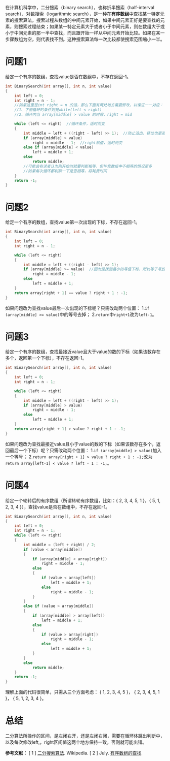 在计算机科学中，二分搜索（binary search），也称折半搜索（half-interval search）、对数搜索（logarithmic search），是一种在**有序数组**中查找某一特定元素的搜索算法。搜索过程从数组的中间元素开始，如果中间元素正好是要查找的元素，则搜索过程结束；如果某一特定元素大于或者小于中间元素，则在数组大于或小于中间元素的那一半中查找，而且跟开始一样从中间元素开始比较。如果在某一步骤数组为空，则代表找不到。这种搜索算法每一次比较都使搜索范围缩小一半。


<!--more-->


# 问题1
给定一个有序的数组，查找value是否在数组中，不存在返回-1。
```c++
int BinarySearch(int array[], int n, int value)
{
	int left = 0;
	int right = n - 1;
	//如果这里是int right = n 的话，那么下面有两处地方需要修改，以保证一一对应：
	//1、下面循环的条件则是while(left < right)
	//2、循环内当 array[middle] > value 的时候，right = mid

	while (left <= right)  //循环条件，适时而变
	{
		int middle = left + ((right - left) >> 1);  //防止溢出，移位也更高效。同时，每次循环都需要更新。
		if (array[middle] > value)
			right = middle - 1;  //right赋值，适时而变
		else if (array[middle] < value)
			left = middle + 1;
		else
			return middle;
		//可能会有读者认为刚开始时就要判断相等，但毕竟数组中不相等的情况更多
		//如果每次循环都判断一下是否相等，将耗费时间
	}
	return -1;
}
```
# 问题2
给定一个有序的数组，查找value第一次出现的下标，不存在返回-1。
```c++
int BinarySearch(int array[], int n, int value)
{
	int left = 0;
	int right = n - 1;

	while (left <= right)  
	{
		int middle = left + ((right - left) >> 1);
		if (array[middle] >= value)  //因为是找到最小的等值下标，所以等于号放在这里
			right = middle - 1;
		else
			left = middle + 1;
	}
	return array[right + 1] == value ? right + 1 : -1;
}
```
如果问题改为查找value最后一次出现的下标呢？只需改动两个位置：
1.`if (array[middle] >= value)`中的等号去掉；
2.`return`中`right+1`改为`left-1`。
# 问题3
给定一个有序的数组，查找最接近value且大于value的数的下标（如果该数存在多个，返回第一个下标），不存在返回-1。
```c++
int BinarySearch(int array[], int n, int value)
{
	int left = 0;
	int right = n - 1;

	while (left <= right)  
	{
		int middle = left + ((right - left) >> 1);
		if (array[middle] > value)
			right = middle - 1;
		else
			left = middle + 1;
	}
	return array[right + 1] > value ? right + 1 : -1;
}
```
如果问题改为查找最接近value且小于value的数的下标（如果该数存在多个，返回最后一个下标）呢？只需改动两个位置：
1.`if (array[middle] > value)`加入一个等号；
2.`return array[right + 1] > value ? right + 1 : -1;`改为`return array[left-1] < value ? left - 1 : -1;`。

# 问题4
给定一个轮转后的有序数组（所谓转轮有序数组，比如：{ 2, 3, 4, 5, 1 }，{ 5, 1, 2, 3, 4 }），查找value是否在数组中，不存在返回-1。
```c++
int BinarySearch(int array[], int n, int value)
{
	int left = 0;
	int right = n - 1;
	while (left <= right)
	{
		int middle = (left + right) / 2;
		if (value < array[middle])
		{
			if (array[middle] < array[right])
				right = middle - 1;
			else
			{
				if (value < array[left])
					left = middle + 1;
				else
					right = middle - 1;
			}
		}
		else if (value > array[middle])
		{
			if (array[middle] > array[left])
				left = middle + 1;
			else
			{
				if (value > array[right])
					right = middle - 1;
				else
					left = middle + 1;
			}
		}
		else
			return middle;
	}
	return -1;
} 
```
理解上面的代码很简单，只需从三个方面考虑：
{ 1, 2, 3, 4, 5 }，
{ 2, 3, 4, 5, 1 }，
{ 5, 1, 2, 3, 4 }。

# 总结
二分算法所操作的区间，是左闭右开，还是左闭右闭，需要在循环体跳出判断中，以及每次修改left,，right区间值这两个地方保持一致，否则就可能出错。

**参考文献：**
[ 1 ] [二分搜索算法](https://zh.wikipedia.org/wiki/%E4%BA%8C%E5%88%86%E6%90%9C%E7%B4%A2%E7%AE%97%E6%B3%95). Wikipedia.
[ 2 ] July. [有序数组的查找](https://github.com/julycoding/The-Art-Of-Programming-By-July/blob/master/ebook/zh/04.01.md)
